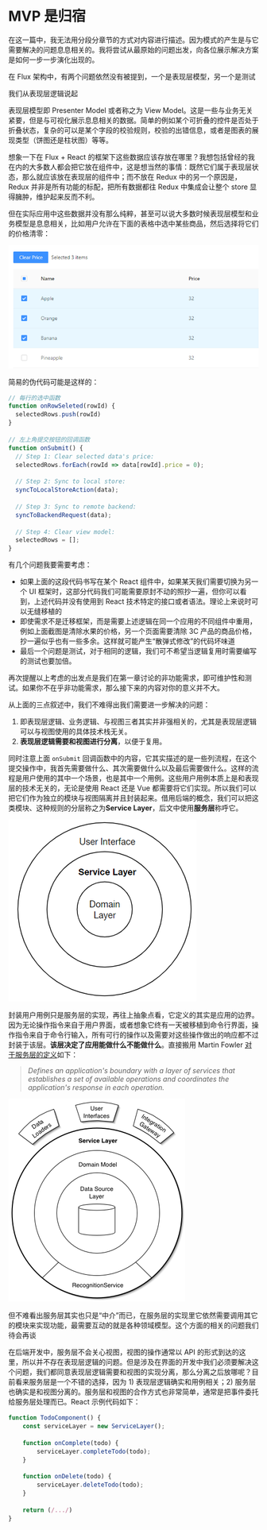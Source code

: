 # MVP 是归宿

在这一篇中，我无法用分段分章节的方式对内容进行描述。因为模式的产生是与它需要解决的问题息息相关的。我将尝试从最原始的问题出发，向各位展示解决方案是如何一步一步演化出现的。

在 Flux 架构中，有两个问题依然没有被提到，一个是表现层模型，另一个是测试

我们从表现层逻辑说起

表现层模型即  Presenter Model 或者称之为 View Model。这是一些与业务无关紧要，但是与可视化展示息息相关的数据。简单的例如某个可折叠的控件是否处于折叠状态，复杂的可以是某个字段的校验规则，校验的出错信息，或者是图表的展现类型（饼图还是柱状图）等等。

想象一下在 Flux + React 的框架下这些数据应该存放在哪里？我想包括曾经的我在内的大多数人都会把它放在组件中，这是想当然的事情：既然它们属于表现层状态，那么就应该放在表现层的组件中；而不放在 Redux 中的另一个原因是，Redux 并非是所有功能的标配，把所有数据都往 Redux 中集成会让整个 store 显得臃肿，维护起来反而不利。

但在实际应用中这些数据并没有那么纯粹，甚至可以说大多数时候表现层模型和业务模型是息息相关，比如用户允许在下面的表格中选中某些商品，然后选择将它们的价格清零：

![](./images/fe_arch_005_mvp/table.png)

简易的伪代码可能是这样的：

```javascript
// 每行的选中函数
function onRowSeleted(rowId) {
  selectedRows.push(rowId)
}

// 左上角提交按钮的回调函数
function onSubmit() {
  // Step 1: Clear selected data's price:
  selectedRows.forEach(rowId => data[rowId].price = 0);
  
  // Step 2: Sync to local store:
  syncToLocalStoreAction(data);

  // Step 3: Sync to remote backend:
  syncToBackendRequest(data);

  // Step 4: Clear view model:
  selectedRows = [];
}
```

有几个问题我要需要考虑：

- 如果上面的这段代码书写在某个 React 组件中，如果某天我们需要切换为另一个 UI 框架时，这部分代码我们可能需要原封不动的照抄一遍，但你可以看到，上述代码并没有使用到 React 技术特定的接口或者语法。理论上来说时可以无缝移植的
- 即使需求不是迁移框架，而是需要上述逻辑在同一个应用的不同组件中重用，例如上面截图是清除水果的价格，另一个页面需要清除 3C 产品的商品价格， 抄一遍似乎也有一些多余。这样就可能产生“散弹式修改”的代码坏味道
- 最后一个问题是测试，对于相同的逻辑，我们可不希望当逻辑复用时需要编写的测试也要加倍。

再次提醒以上考虑的出发点是我们在第一章讨论的非功能需求，即可维护性和测试。如果你不在乎非功能需求，那么接下来的内容对你的意义并不大。

从上面的三点叙述中，我们不难得出我们需要进一步解决的问题：

1. 即表现层逻辑、业务逻辑、与视图三者其实并非强相关的，尤其是表现层逻辑可以与视图使用的具体技术栈无关。
2. **表现层逻辑需要和视图进行分离**，以便于复用。

同时注意上面 `onSubmit` 回调函数中的内容，它其实描述的是一些列流程，在这个提交操作中，我首先需要做什么、其次需要做什么以及最后需要做什么。这样的流程是用户使用的其中一个场景，也是其中一个用例。这些用户用例本质上是和表现层的技术无关的，无论是使用 React 还是 Vue 都需要将它们实现。所以我们可以把它们作为独立的模块与视图隔离并且封装起来。借用后端的概念，我们可以把这类模块、这种规则的分层称之为**Service Layer**，后文中使用**服务层**称呼它。

![](./images/fe_arch_005_mvp/service_layer.png)



封装用户用例只是服务层的实现，再往上抽象点看，它定义的其实是应用的边界。因为无论操作指令来自于用户界面，或者想象它终有一天被移植到命令行界面，操作指令来自于命令行输入，所有可行的操作以及需要对这些操作做出的响应都不过封装于该层。**该层决定了应用能做什么不能做什么**。直接搬用 Martin Fowler [对于服务层的定义](https://martinfowler.com/eaaCatalog/serviceLayer.html)如下：

> *Defines an application's boundary with a layer of services that establishes a set of available operations and coordinates the application's response in each operation.*

![](./images/fe_arch_005_mvp/ServiceLayerSketch.gif)





但不难看出服务层其实也只是“中介”而已，在服务层的实现里它依然需要调用其它的模块来实现功能，最需要互动的就是各种领域模型。这个方面的相关的问题我们待会再谈

在后端开发中，服务层不会关心视图，视图的操作通常以 API 的形式到达的这里，所以并不存在表现层逻辑的问题。但是涉及在界面的开发中我们必须要解决这个问题，我们都同意表现层逻辑需要和视图的实现分离，那么分离之后放哪呢？目前看来服务层是一个不错的选择，因为 1) 表现层逻辑确实和用例相关；2) 服务层也确实是和视图分离的。服务层和视图的合作方式也非常简单，通常是把事件委托给服务层处理而已。React 示例代码如下：

```javascript
function TodoComponent() {
  	const serviceLayer = new ServiceLayer();
    
    function onComplete(todo) {
    	serviceLayer.completeTodo(todo);
    } 
    
    function onDelete(todo) {
        serviceLayer.deleteTodo(todo);
    }
    
    return (/.../)
}
```

